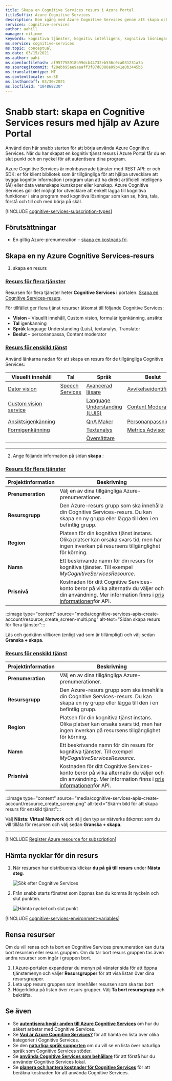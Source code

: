 ```yaml
---
title: Skapa en Cognitive Services resurs i Azure Portal
titleSuffix: Azure Cognitive Services
description: Kom igång med Azure Cognitive Services genom att skapa och prenumerera på en resurs i Azure Portal.
services: cognitive-services
author: aahill
manager: nitinme
keywords: kognitiva tjänster, kognitiv intelligens, kognitiva lösningar, AI-tjänster
ms.service: cognitive-services
ms.topic: conceptual
ms.date: 03/15/2021
ms.author: aahi
ms.openlocfilehash: af957758918b99dcb44732eb536c0ca031231a7a
ms.sourcegitcommit: f28ebb95ae9aaaff3f87d8388a09b41e0b3445b5
ms.translationtype: MT
ms.contentlocale: sv-SE
ms.lasthandoff: 03/30/2021
ms.locfileid: "104868230"
---
```

# <a name="quickstart-create-a-cognitive-services-resource-using-the-azure-portal"></a>Snabb start: skapa en Cognitive Services resurs med hjälp av Azure Portal

Använd den här snabb starten för att börja använda Azure Cognitive Services. När du har skapat en kognitiv tjänst resurs i Azure Portal får du en slut punkt och en nyckel för att autentisera dina program.

Azure Cognitive Services är molnbaserade tjänster med REST API: er och SDK: er för klient bibliotek som är tillgängliga för att hjälpa utvecklare att bygga kognitiv information i program utan att ha direkt artificiell intelligens (AI) eller data vetenskaps kunskaper eller kunskap. Azure Cognitive Services gör det möjligt för utvecklare att enkelt lägga till kognitiva funktioner i sina program med kognitiva lösningar som kan se, höra, tala, förstå och till och med börja på skäl.

[!INCLUDE [cognitive-services-subscription-types](../../includes/cognitive-services-subscription-types.md)]

## <a name="prerequisites"></a>Förutsättningar

* En giltig Azure-prenumeration – [skapa en kostnads fri](https://azure.microsoft.com/free/cognitive-services/).

## <a name="create-a-new-azure-cognitive-services-resource"></a>Skapa en ny Azure Cognitive Services-resurs

1. skapa en resurs

### <a name="multi-service-resource"></a>[Resurs för flera tjänster](#tab/multiservice)

Resursen för flera tjänster heter **Cognitive Services** i portalen. [Skapa en Cognitive Services-resurs](https://ms.portal.azure.com/#create/Microsoft.CognitiveServicesAllInOne).

För tillfället ger flera tjänst resurser åtkomst till följande Cognitive Services:

* **Vision** – Visuellt innehåll, Custom vision, formulär igenkänning, ansikte
* **Tal** igenkänning
* **Språk** language Understanding (Luis), textanalys, Translator
* **Beslut** – personanpassa, Content moderator

### <a name="single-service-resource"></a>[Resurs för enskild tjänst](#tab/singleservice)

Använd länkarna nedan för att skapa en resurs för de tillgängliga Cognitive Services:

| Visuellt innehåll                      | Tal                  | Språk                          | Beslut             |
|-----------------------------|-------------------------|-----------------------------------|----------------------|
| [Dator vision](https://ms.portal.azure.com/#create/Microsoft.CognitiveServicesComputerVision)         | [Speech Services](https://ms.portal.azure.com/#create/Microsoft.CognitiveServicesSpeechServices)     | [Avancerad läsare](https://ms.portal.azure.com/#create/Microsoft.CognitiveServicesImmersiveReader)              | [Avvikelseidentifiering](https://ms.portal.azure.com/#create/Microsoft.CognitiveServicesAnomalyDetector) | 
| [Custom vision service](https://ms.portal.azure.com/#create/Microsoft.CognitiveServicesCustomVision) |  | [Language Understanding (LUIS)](https://ms.portal.azure.com/#create/Microsoft.CognitiveServicesLUISAllInOne) | [Content Moderator](https://ms.portal.azure.com/#create/Microsoft.CognitiveServicesContentModerator) | 
| [Ansiktsigenkänning](https://ms.portal.azure.com/#create/Microsoft.CognitiveServicesFace)                    |                         | [QnA Maker](https://ms.portal.azure.com/#create/Microsoft.CognitiveServicesQnAMaker)                     | [Personanpassning](https://ms.portal.azure.com/#create/Microsoft.CognitiveServicesPersonalizer)     |
| [Formigenkänning](https://ms.portal.azure.com/#create/Microsoft.CognitiveServicesFormRecognizer)        |                         | [Textanalys](https://ms.portal.azure.com/#create/Microsoft.CognitiveServicesTextAnalytics)                |  [Metrics Advisor](https://go.microsoft.com/fwlink/?linkid=2142156)                    |
| | | [Översättare](https://ms.portal.azure.com/#create/Microsoft.CognitiveServicesTextTranslation) | |

---

2. Ange följande information på sidan **skapa** :
<!-- markdownlint-disable MD024 -->

### <a name="multi-service-resource"></a>[Resurs för flera tjänster](#tab/multiservice)

|Projektinformation| Beskrivning   |
|--|--|
| **Prenumeration** | Välj en av dina tillgängliga Azure-prenumerationer. |
| **Resursgrupp** | Den Azure-resurs grupp som ska innehålla din Cognitive Services-resurs. Du kan skapa en ny grupp eller lägga till den i en befintlig grupp. |
| **Region** | Platsen för din kognitiva tjänst instans. Olika platser kan orsaka svars tid, men har ingen inverkan på resursens tillgänglighet för körning. |
| **Namn** | Ett beskrivande namn för din resurs för kognitiva tjänster. Till exempel *MyCognitiveServicesResource*. |
| **Prisnivå** | Kostnaden för ditt Cognitive Services-konto beror på vilka alternativ du väljer och din användning. Mer information finns i [pris informationen](https://azure.microsoft.com/pricing/details/cognitive-services/)för API.

<!--![Multi-service resource creation screen](media/cognitive-services-apis-create-account/resource_create_screen-multi.png)-->
:::image type="content" source="media/cognitive-services-apis-create-account/resource_create_screen-multi.png" alt-text="Sidan skapa resurs för flera tjänster":::

Läs och godkänn villkoren (enligt vad som är tillämpligt) och välj sedan **Granska + skapa**.

### <a name="single-service-resource"></a>[Resurs för enskild tjänst](#tab/singleservice)

|Projektinformation| Beskrivning   |
|--|--|
| **Prenumeration** | Välj en av dina tillgängliga Azure-prenumerationer. |
| **Resursgrupp** | Den Azure-resurs grupp som ska innehålla din Cognitive Services-resurs. Du kan skapa en ny grupp eller lägga till den i en befintlig grupp. |
| **Region** | Platsen för din kognitiva tjänst instans. Olika platser kan orsaka svars tid, men har ingen inverkan på resursens tillgänglighet för körning. |
| **Namn** | Ett beskrivande namn för din resurs för kognitiva tjänster. Till exempel *MyCognitiveServicesResource*. |
| **Prisnivå** | Kostnaden för ditt Cognitive Services-konto beror på vilka alternativ du väljer och din användning. Mer information finns i [pris informationen](https://azure.microsoft.com/pricing/details/cognitive-services/)för API.

<!--![Single-service resource creation screen](media/cognitive-services-apis-create-account/resource_create_screen.png)-->
:::image type="content" source="media/cognitive-services-apis-create-account/resource_create_screen.png" alt-text="Skärm bild för att skapa resurs för enskild tjänst":::

Välj **Nästa: Virtual Network** och välj den typ av nätverks åtkomst som du vill tillåta för resursen och välj sedan **Granska + skapa**.

---

[!INCLUDE [Register Azure resource for subscription](./includes/register-resource-subscription.md)]

## <a name="get-the-keys-for-your-resource"></a>Hämta nycklar för din resurs

1. När resursen har distribuerats klickar **du på gå till resurs** under **Nästa steg**.

    ![Sök efter Cognitive Services](media/cognitive-services-apis-create-account/resource-next-steps.png)

2. Från snabb starts fönstret som öppnas kan du komma åt nyckeln och slut punkten.

    ![Hämta nyckel och slut punkt](media/cognitive-services-apis-create-account/get-cog-serv-keys.png)

[!INCLUDE [cognitive-services-environment-variables](../../includes/cognitive-services-environment-variables.md)]

## <a name="clean-up-resources"></a>Rensa resurser

Om du vill rensa och ta bort en Cognitive Services prenumeration kan du ta bort resursen eller resurs gruppen. Om du tar bort resurs gruppen tas även andra resurser som ingår i gruppen bort.

1. I Azure-portalen expanderar du menyn på vänster sida för att öppna tjänstemenyn och väljer **Resursgrupper** för att visa listan över dina resursgrupper.
2. Leta upp resurs gruppen som innehåller resursen som ska tas bort
3. Högerklicka på listan över resurs grupper. Välj **Ta bort resursgrupp** och bekräfta.

## <a name="see-also"></a>Se även

* Se **[autentisera begär anden till Azure Cognitive Services](authentication.md)** om hur du säkert arbetar med Cognitive Services.
* Se **[Vad är Azure Cognitive Services?](./what-are-cognitive-services.md)** för att hämta en lista över olika kategorier i Cognitive Services.
* Se den **[naturliga språk supporten](language-support.md)** om du vill se en lista över naturliga språk som Cognitive Services stöder.
* Se **[använda Cognitive Services som behållare](cognitive-services-container-support.md)** för att förstå hur du använder Cognitive Services lokal.
* Se **[planera och hantera kostnader för Cognitive Services](plan-manage-costs.md)** för att beräkna kostnaden för att använda Cognitive Services.
